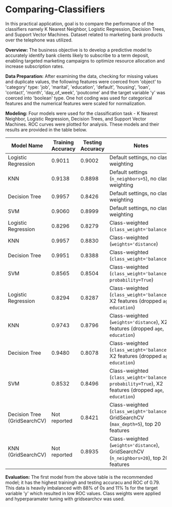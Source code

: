 # Comparing-Classifiers
In this practical application, goal is to compare the performance of the classifiers namely K Nearest Neighbor, Logistic Regression, Decision Trees, and Support Vector Machines. Dataset related to marketing bank products over the telephone was utilized.

**Overview:**
The business objective is to develop a predictive model to accurately identify bank clients likely to subscribe to a term deposit, enabling targeted marketing campaigns to optimize resource allocation and increase subscription rates.

**Data Preparation:** After examining the data, checking for missing values and duplicate values, the following features were coerced from 'object' to 'category' type: 'job', 'marital', 'education', 'default', 'housing', 'loan', 'contact', 'month', 'day_of_week', 'poutcome' and the target variable 'y' was coerced into 'boolean' type. One hot coding was used for categorical features and the numerical features were scaled for normalization.  

**Modeling:**  Four models were used for the classification task - K Nearest Neighbor, Logistic Regression, Decision Trees, and Support Vector Machines. ROC curves were plotted for analysis. These models and their results are provided in the table below.

| Model Name                | Training Accuracy | Testing Accuracy | Notes |
|---------------------------|-------------------|------------------|-------|
| Logistic Regression       | 0.9011            | 0.9002           | Default settings, no class weighting |
| KNN                       | 0.9138            | 0.8898           | Default settings (`n_neighbors=5`), no class weighting |
| Decision Tree             | 0.9957            | 0.8426           | Default settings, no class weighting |
| SVM                       | 0.9060            | 0.8999           | Default settings, no class weighting |
| Logistic Regression       | 0.8296            | 0.8279           | Class-weighted (`class_weight='balanced`) |
| KNN                       | 0.9957            | 0.8830           | Class-weighted (`weights='distance`) |
| Decision Tree             | 0.9951            | 0.8388           | Class-weighted (`class_weight='balanced`) |
| SVM                       | 0.8565            | 0.8504           | Class-weighted (`class_weight='balanced`, `probability=True`) |
| Logistic Regression       | 0.8294            | 0.8287           | Class-weighted (`class_weight='balanced`), X2 features (dropped `age`, `education`) |
| KNN                       | 0.9743            | 0.8796           | Class-weighted (`weights='distance`), X2 features (dropped `age`, `education`) |
| Decision Tree             | 0.9480            | 0.8078           | Class-weighted (`class_weight='balanced`), X2 features (dropped `age`, `education`) |
| SVM                       | 0.8532            | 0.8496           | Class-weighted (`class_weight='balanced`, `probability=True`), X2 features (dropped `age`, `education`) |
| Decision Tree (GridSearchCV) | Not reported      | 0.8421           | Class-weighted (`class_weight='balanced`), GridSearchCV (`max_depth=5`), top 20 features |
| KNN (GridSearchCV)        | Not reported      | 0.8935           | Class-weighted (`weights='distance`), GridSearchCV (`n_neighbors=20`), top 20 features |


**Evaluation:** The first model from the above table is the recommended model; it has the highest trainingh and testing accuracu and ROC of 0.79. This data is heavily imbalanced with 88% of 0s and 11% 1s for the target variable 'y' which resulted in low ROC values. Class weights were applied and hyperparamater tuning with gridsearchcv was used. 
